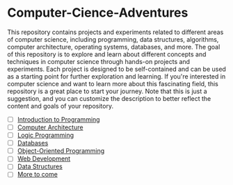 # Computer-Cience-Adventures
This repository contains projects and experiments related to different areas of computer science, including programming, data structures, algorithms, computer architecture, operating systems, databases, and more. The goal of this repository is to explore and learn about different concepts and techniques in computer science through hands-on projects and experiments. Each project is designed to be self-contained and can be used as a starting point for further exploration and learning. If you're interested in computer science and want to learn more about this fascinating field, this repository is a great place to start your journey.
Note that this is just a suggestion, and you can customize the description to better reflect the content and goals of your repository.

- [ ] [Introduction to Programming](#)
- [ ] [Computer Architecture](#)
- [ ] [Logic Programming](#)
- [ ] [Databases](#)
- [ ] [Object-Oriented Programming](#)
- [ ] [Web Development](#)
- [ ] [Data Structures](#)
- [ ] [More to come](#)
